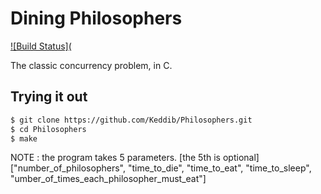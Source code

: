# Dining Philosophers

[![Build Status](]()

The classic concurrency problem, in C.

## Trying it out

```bash
$ git clone https://github.com/Keddib/Philosophers.git
$ cd Philosophers
$ make
```

NOTE : the program takes 5 parameters. [the 5th is optional]
["number_of_philosophers", "time_to_die", "time_to_eat", "time_to_sleep", "umber_of_times_each_philosopher_must_eat"]
